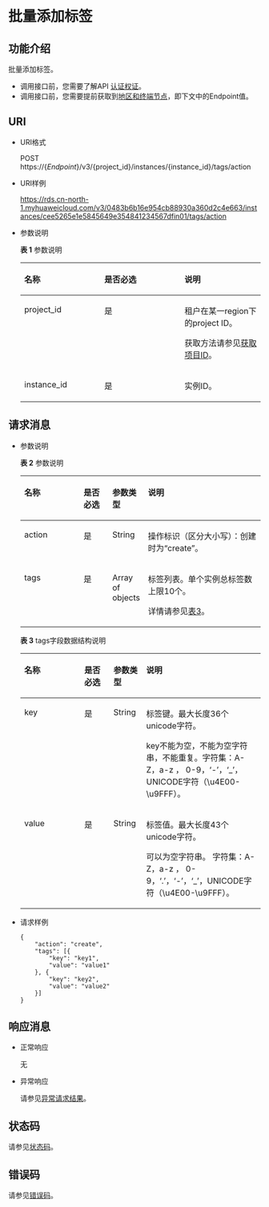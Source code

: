 # 批量添加标签<a name="rds_06_0037"></a>

## 功能介绍<a name="section61759636"></a>

批量添加标签。

-   调用接口前，您需要了解API  [认证权证](认证鉴权.md)。
-   调用接口前，您需要提前获取到[地区和终端节点](http://developer.huaweicloud.com/endpoint)，即下文中的Endpoint值。

## URI<a name="section18965813"></a>

-   URI格式

    POST https://\{_Endpoint_\}/v3/\{project\_id\}/instances/\{instance\_id\}/tags/action

-   URI样例

    https://rds.cn-north-1.myhuaweicloud.com/v3/0483b6b16e954cb88930a360d2c4e663/instances/cee5265e1e5845649e354841234567dfin01/tags/action


-   参数说明

    **表 1**  参数说明

    <a name="table65777232"></a>
    <table><thead align="left"><tr id="row46529701"><th class="cellrowborder" valign="top" width="33.33333333333333%" id="mcps1.2.4.1.1"><p id="p10809459"><a name="p10809459"></a><a name="p10809459"></a>名称</p>
    </th>
    <th class="cellrowborder" valign="top" width="33.33333333333333%" id="mcps1.2.4.1.2"><p id="p3150961"><a name="p3150961"></a><a name="p3150961"></a>是否必选</p>
    </th>
    <th class="cellrowborder" valign="top" width="33.33333333333333%" id="mcps1.2.4.1.3"><p id="p53901255"><a name="p53901255"></a><a name="p53901255"></a>说明</p>
    </th>
    </tr>
    </thead>
    <tbody><tr id="row3925534"><td class="cellrowborder" valign="top" width="33.33333333333333%" headers="mcps1.2.4.1.1 "><p id="p49532829"><a name="p49532829"></a><a name="p49532829"></a>project_id</p>
    </td>
    <td class="cellrowborder" valign="top" width="33.33333333333333%" headers="mcps1.2.4.1.2 "><p id="p52736237"><a name="p52736237"></a><a name="p52736237"></a>是</p>
    </td>
    <td class="cellrowborder" valign="top" width="33.33333333333333%" headers="mcps1.2.4.1.3 "><p id="p43776822"><a name="p43776822"></a><a name="p43776822"></a>租户在某一region下的project ID。</p>
    <p id="p186761044260"><a name="p186761044260"></a><a name="p186761044260"></a>获取方法请参见<a href="获取项目ID.md">获取项目ID</a>。</p>
    </td>
    </tr>
    <tr id="row19780235152911"><td class="cellrowborder" valign="top" width="33.33333333333333%" headers="mcps1.2.4.1.1 "><p id="p41557789155220"><a name="p41557789155220"></a><a name="p41557789155220"></a>instance_id</p>
    </td>
    <td class="cellrowborder" valign="top" width="33.33333333333333%" headers="mcps1.2.4.1.2 "><p id="p10737742155220"><a name="p10737742155220"></a><a name="p10737742155220"></a>是</p>
    </td>
    <td class="cellrowborder" valign="top" width="33.33333333333333%" headers="mcps1.2.4.1.3 "><p id="p64450739155220"><a name="p64450739155220"></a><a name="p64450739155220"></a>实例ID。</p>
    </td>
    </tr>
    </tbody>
    </table>


## 请求消息<a name="section36474591"></a>

-   参数说明

    **表 2**  参数说明

    <a name="table6426756154514"></a>
    <table><thead align="left"><tr id="row142645664510"><th class="cellrowborder" valign="top" width="25%" id="mcps1.2.5.1.1"><p id="p17490046"><a name="p17490046"></a><a name="p17490046"></a>名称</p>
    </th>
    <th class="cellrowborder" valign="top" width="12.13%" id="mcps1.2.5.1.2"><p id="p7407659"><a name="p7407659"></a><a name="p7407659"></a>是否必选</p>
    </th>
    <th class="cellrowborder" valign="top" width="13.63%" id="mcps1.2.5.1.3"><p id="p63149496"><a name="p63149496"></a><a name="p63149496"></a>参数类型</p>
    </th>
    <th class="cellrowborder" valign="top" width="49.24%" id="mcps1.2.5.1.4"><p id="p14835533"><a name="p14835533"></a><a name="p14835533"></a>说明</p>
    </th>
    </tr>
    </thead>
    <tbody><tr id="row173801487266"><td class="cellrowborder" valign="top" width="25%" headers="mcps1.2.5.1.1 "><p id="p43811862612"><a name="p43811862612"></a><a name="p43811862612"></a>action</p>
    </td>
    <td class="cellrowborder" valign="top" width="12.13%" headers="mcps1.2.5.1.2 "><p id="p1438198172618"><a name="p1438198172618"></a><a name="p1438198172618"></a>是</p>
    </td>
    <td class="cellrowborder" valign="top" width="13.63%" headers="mcps1.2.5.1.3 "><p id="p1638119872613"><a name="p1638119872613"></a><a name="p1638119872613"></a>String</p>
    </td>
    <td class="cellrowborder" valign="top" width="49.24%" headers="mcps1.2.5.1.4 "><p id="p1838118162611"><a name="p1838118162611"></a><a name="p1838118162611"></a>操作标识（区分大小写）：创建时为“create”。</p>
    </td>
    </tr>
    <tr id="row34264566458"><td class="cellrowborder" valign="top" width="25%" headers="mcps1.2.5.1.1 "><p id="p1965465321213"><a name="p1965465321213"></a><a name="p1965465321213"></a>tags</p>
    </td>
    <td class="cellrowborder" valign="top" width="12.13%" headers="mcps1.2.5.1.2 "><p id="p60181840"><a name="p60181840"></a><a name="p60181840"></a>是</p>
    </td>
    <td class="cellrowborder" valign="top" width="13.63%" headers="mcps1.2.5.1.3 "><p id="p46861368136"><a name="p46861368136"></a><a name="p46861368136"></a>Array of objects</p>
    </td>
    <td class="cellrowborder" valign="top" width="49.24%" headers="mcps1.2.5.1.4 "><p id="p185214553212"><a name="p185214553212"></a><a name="p185214553212"></a>标签列表。单个实例总标签数上限10个。</p>
    <p id="p5209639171915"><a name="p5209639171915"></a><a name="p5209639171915"></a>详情请参见<a href="#table9331195513220">表3</a>。</p>
    </td>
    </tr>
    </tbody>
    </table>

    **表 3**  tags字段数据结构说明

    <a name="table9331195513220"></a>
    <table><thead align="left"><tr id="row1233225516327"><th class="cellrowborder" valign="top" width="25%" id="mcps1.2.5.1.1"><p id="p13321055143210"><a name="p13321055143210"></a><a name="p13321055143210"></a>名称</p>
    </th>
    <th class="cellrowborder" valign="top" width="12.13%" id="mcps1.2.5.1.2"><p id="p233215511328"><a name="p233215511328"></a><a name="p233215511328"></a>是否必选</p>
    </th>
    <th class="cellrowborder" valign="top" width="13.63%" id="mcps1.2.5.1.3"><p id="p14332655113212"><a name="p14332655113212"></a><a name="p14332655113212"></a>参数类型</p>
    </th>
    <th class="cellrowborder" valign="top" width="49.24%" id="mcps1.2.5.1.4"><p id="p15332055113219"><a name="p15332055113219"></a><a name="p15332055113219"></a>说明</p>
    </th>
    </tr>
    </thead>
    <tbody><tr id="row1433205523210"><td class="cellrowborder" valign="top" width="25%" headers="mcps1.2.5.1.1 "><p id="p163321755133220"><a name="p163321755133220"></a><a name="p163321755133220"></a>key</p>
    </td>
    <td class="cellrowborder" valign="top" width="12.13%" headers="mcps1.2.5.1.2 "><p id="p3332105563215"><a name="p3332105563215"></a><a name="p3332105563215"></a>是</p>
    </td>
    <td class="cellrowborder" valign="top" width="13.63%" headers="mcps1.2.5.1.3 "><p id="p1433215593211"><a name="p1433215593211"></a><a name="p1433215593211"></a>String</p>
    </td>
    <td class="cellrowborder" valign="top" width="49.24%" headers="mcps1.2.5.1.4 "><p id="p2830124210469"><a name="p2830124210469"></a><a name="p2830124210469"></a>标签键。最大长度36个unicode字符。</p>
    <p id="p198302428468"><a name="p198302428468"></a><a name="p198302428468"></a>key不能为空，不能为空字符串，不能重复。字符集：A-Z，a-z ， 0-9，‘-’，‘_’，UNICODE字符（\u4E00-\u9FFF）。</p>
    </td>
    </tr>
    <tr id="row103322555324"><td class="cellrowborder" valign="top" width="25%" headers="mcps1.2.5.1.1 "><p id="p67321750123411"><a name="p67321750123411"></a><a name="p67321750123411"></a>value</p>
    </td>
    <td class="cellrowborder" valign="top" width="12.13%" headers="mcps1.2.5.1.2 "><p id="p53329558326"><a name="p53329558326"></a><a name="p53329558326"></a>是</p>
    </td>
    <td class="cellrowborder" valign="top" width="13.63%" headers="mcps1.2.5.1.3 "><p id="p6332855193216"><a name="p6332855193216"></a><a name="p6332855193216"></a>String</p>
    </td>
    <td class="cellrowborder" valign="top" width="49.24%" headers="mcps1.2.5.1.4 "><p id="p1298613547464"><a name="p1298613547464"></a><a name="p1298613547464"></a>标签值。最大长度43个unicode字符。</p>
    <p id="p16986254144615"><a name="p16986254144615"></a><a name="p16986254144615"></a>可以为空字符串。 字符集：A-Z，a-z ， 0-9，‘.’，‘-’，‘_’，UNICODE字符（\u4E00-\u9FFF）。</p>
    </td>
    </tr>
    </tbody>
    </table>

-   请求样例

    ```
    {
    	"action": "create",
    	"tags": [{
    		"key": "key1",
    		"value": "value1"
    	}, {
    		"key": "key2",
    		"value": "value2"
    	}]
    }
    ```


## 响应消息<a name="section59835867"></a>

-   正常响应

    无

-   异常响应

    请参见[异常请求结果](异常请求结果.md)。


## 状态码<a name="section4778540915440"></a>

请参见[状态码](状态码.md)。

## 错误码<a name="section946032144017"></a>

请参见[错误码](错误码.md)。


